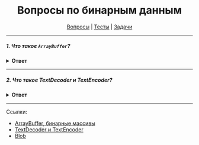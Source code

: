 <div align="center">

# Вопросы по бинарным данным

[Вопросы](https://github.com/dollaween/javascript-questions)
|
[Тесты](https://github.com/dollaween/javascript-tests)
|
[Задачи](https://github.com/dollaween/javascript-tasks)

</div>

---

##### 1. Что такое `ArrayBuffer`?

<details><summary><b>Ответ</b></summary>
<p>

`ArrayBuffer` — объект для работы с бинарными данными. Он представляет собой ссылку на поток "сырых" двоичных данных, однако напрямую работать с ними возможности не дает.

Для чтения/записи данных в `ArrayBuffer` используются `TypedArray` (типизированные массивы) или `DataView`.

```javascript
new ArrayBuffer(length)
```

</p>
</details>

---

##### 2. Что такое TextDecoder и TextEncoder?

<details><summary><b>Ответ</b></summary>
<p>

**TextDecoder** — объект, который позволяет декодировать данные из бинарного массива в обычную строку.

```javascript
let uint8Array = new Uint8Array([72, 101, 108, 108, 111])
console.log(new TextDecoder().decode(uint8Array))
// Hello
```

**TextEncoder** — объект, который позволяет кодировать строку в бинарный массив.
```javascript
let encoder = new TextEncoder();
console.log(encoder.encode('Привет'));
// [208, 159, 209, 128, 208, 184, 208, 178, 208, 181, 209, 130]
```

</p>
</details>

---

Ссылки:
* [ArrayBuffer, бинарные массивы](https://learn.javascript.ru/arraybuffer-binary-arrays)
* [TextDecoder и TextEncoder](https://learn.javascript.ru/text-decoder)
* [Blob](https://learn.javascript.ru/blob)
